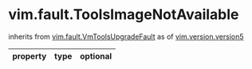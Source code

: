 vim.fault.ToolsImageNotAvailable
================================
inherits from [vim.fault.VmToolsUpgradeFault](docs/vim.fault.VmToolsUpgradeFault.md)
as of [vim.version.version5](docs/vim.version.md)

| property | type | optional |
|:---------|:-----|:---------|
